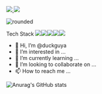 <a href="https://duckguya.github.io/mysite/" target="_blank">
<img src="https://img.shields.io/badge/BLOG-FF4655?style=flat-square&logo=Undertale&logoColor=white"/>
</a>
<img src="https://img.shields.io/badge/duckguya@gmail.com-F7931E?style=flat-square&logo=Gmail&logoColor=white"/>

![rounded](https://capsule-render.vercel.app/api?type=rounded&color=9999FF&text=Hi!%20I'm%20Sujin!&fontAlignY=50&fontSize=40&height=200&stroke=000000&strokeWidth=2)


Tech Stack
<img src="https://img.shields.io/badge/Javascript-F7931E?style=flat-square&logo=Gmail&logoColor=white"/><img src="https://img.shields.io/badge/React-F7931E?style=flat-square&logo=Gmail&logoColor=white"/><img src="https://img.shields.io/badge/Typescript-F7931E?style=flat-square&logo=Gmail&logoColor=white"/><img src="https://img.shields.io/badge/HTML5-F7931E?style=flat-square&logo=Gmail&logoColor=white"/><img src="https://img.shields.io/badge/CSS-F7931E?style=flat-square&logo=Gmail&logoColor=white"/>

- 👋 Hi, I’m @duckguya
- 👀 I’m interested in ...
- 🌱 I’m currently learning ...
- 💞️ I’m looking to collaborate on ...
- 📫 How to reach me ...



![Anurag's GitHub stats](https://github-readme-stats.vercel.app/api?username=duckguya&show_icons=true&theme=radical)

<!---
duckguya/duckguya is a ✨ special ✨ repository because its `README.md` (this file) appears on your GitHub profile.
You can click the Preview link to take a look at your changes.
--->
